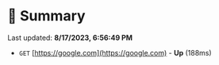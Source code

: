 # 📖 Summary
Last updated: **8/17/2023, 6:56:49 PM**

- `GET` [https://google.com](https://google.com) - **Up** (188ms)
